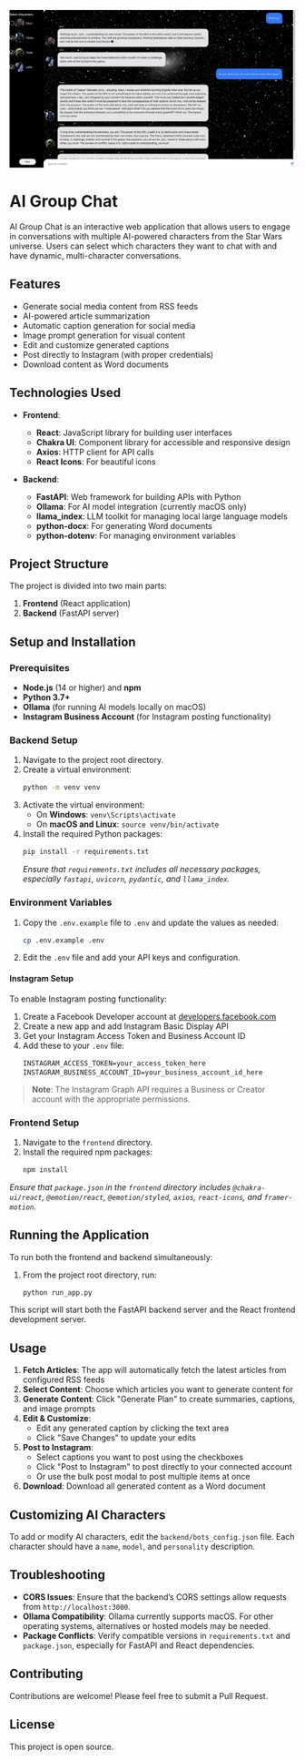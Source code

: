 ![App Demo](./demo.png)
# AI Group Chat

AI Group Chat is an interactive web application that allows users to engage in conversations with multiple AI-powered characters from the Star Wars universe. Users can select which characters they want to chat with and have dynamic, multi-character conversations.

## Features

- Generate social media content from RSS feeds
- AI-powered article summarization
- Automatic caption generation for social media
- Image prompt generation for visual content
- Edit and customize generated captions
- Post directly to Instagram (with proper credentials)
- Download content as Word documents

## Technologies Used

- **Frontend**:
  - **React**: JavaScript library for building user interfaces
  - **Chakra UI**: Component library for accessible and responsive design
  - **Axios**: HTTP client for API calls
  - **React Icons**: For beautiful icons

- **Backend**:
  - **FastAPI**: Web framework for building APIs with Python
  - **Ollama**: For AI model integration (currently macOS only)
  - **llama_index**: LLM toolkit for managing local large language models
  - **python-docx**: For generating Word documents
  - **python-dotenv**: For managing environment variables

## Project Structure

The project is divided into two main parts:

1. **Frontend** (React application)
2. **Backend** (FastAPI server)

## Setup and Installation

### Prerequisites

- **Node.js** (14 or higher) and **npm**
- **Python 3.7+**
- **Ollama** (for running AI models locally on macOS)
- **Instagram Business Account** (for Instagram posting functionality)

### Backend Setup

1. Navigate to the project root directory.
2. Create a virtual environment:
   ```bash
   python -m venv venv
   ```
3. Activate the virtual environment:
   - On **Windows**: `venv\Scripts\activate`
   - On **macOS and Linux**: `source venv/bin/activate`
4. Install the required Python packages:
   ```bash
   pip install -r requirements.txt
   ```
   *Ensure that `requirements.txt` includes all necessary packages, especially `fastapi`, `uvicorn`, `pydantic`, and `llama_index`.*

### Environment Variables

1. Copy the `.env.example` file to `.env` and update the values as needed:
   ```bash
   cp .env.example .env
   ```
2. Edit the `.env` file and add your API keys and configuration.

#### Instagram Setup

To enable Instagram posting functionality:

1. Create a Facebook Developer account at [developers.facebook.com](https://developers.facebook.com/)
2. Create a new app and add Instagram Basic Display API
3. Get your Instagram Access Token and Business Account ID
4. Add these to your `.env` file:
   ```
   INSTAGRAM_ACCESS_TOKEN=your_access_token_here
   INSTAGRAM_BUSINESS_ACCOUNT_ID=your_business_account_id_here
   ```

> **Note**: The Instagram Graph API requires a Business or Creator account with the appropriate permissions.

### Frontend Setup

1. Navigate to the `frontend` directory.
2. Install the required npm packages:
   ```bash
   npm install
   ```

*Ensure that `package.json` in the `frontend` directory includes `@chakra-ui/react`, `@emotion/react`, `@emotion/styled`, `axios`, `react-icons`, and `framer-motion`.*

## Running the Application

To run both the frontend and backend simultaneously:

1. From the project root directory, run:
   ```bash
   python run_app.py
   ```

This script will start both the FastAPI backend server and the React frontend development server.

## Usage

1. **Fetch Articles**: The app will automatically fetch the latest articles from configured RSS feeds
2. **Select Content**: Choose which articles you want to generate content for
3. **Generate Content**: Click "Generate Plan" to create summaries, captions, and image prompts
4. **Edit & Customize**:
   - Edit any generated caption by clicking the text area
   - Click "Save Changes" to update your edits
5. **Post to Instagram**:
   - Select captions you want to post using the checkboxes
   - Click "Post to Instagram" to post directly to your connected account
   - Or use the bulk post modal to post multiple items at once
6. **Download**: Download all generated content as a Word document

## Customizing AI Characters

To add or modify AI characters, edit the `backend/bots_config.json` file. Each character should have a `name`, `model`, and `personality` description.

## Troubleshooting

- **CORS Issues**: Ensure that the backend’s CORS settings allow requests from `http://localhost:3000`.
- **Ollama Compatibility**: Ollama currently supports macOS. For other operating systems, alternatives or hosted models may be needed.
- **Package Conflicts**: Verify compatible versions in `requirements.txt` and `package.json`, especially for FastAPI and React dependencies.

## Contributing

Contributions are welcome! Please feel free to submit a Pull Request.

## License

This project is open source. 
